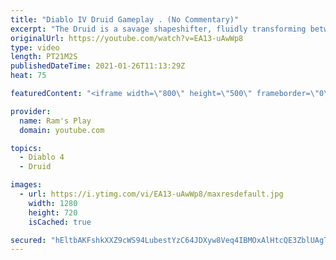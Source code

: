 ```yaml
---
title: "Diablo IV Druid Gameplay . (No Commentary)"
excerpt: "The Druid is a savage shapeshifter, fluidly transforming between the forms of a towering bear or a vicious werewolf to fight alongside the creatures of the wild."
originalUrl: https://youtube.com/watch?v=EA13-uAwWp8
type: video
length: PT21M2S
publishedDateTime: 2021-01-26T11:13:29Z
heat: 75

featuredContent: "<iframe width=\"800\" height=\"500\" frameborder=\"0\" src=\"https://www.youtube.com/embed/EA13-uAwWp8\" allow=\"accelerometer; autoplay; encrypted-media; gyroscope; picture-in-picture\" allowfullscreen></iframe>"

provider:
  name: Ram's Play
  domain: youtube.com

topics:
  - Diablo 4
  - Druid

images:
  - url: https://i.ytimg.com/vi/EA13-uAwWp8/maxresdefault.jpg
    width: 1280
    height: 720
    isCached: true

secured: "hEltbAKFshkXXZ9cWS94LubestYzC64JDXyw8Veq4IBMOxAlHtcQE3ZblUAgThTQfLrZQjAqHSqp8bcI1NQrwFvMQZvF4MwwqBq7RGOfhONMaqrkKzik0ZTifGYmCfMEUwgkBBB/nd+3Ge+/DJO+eZXo45/LeiAVVEvE2aU3qJ7vuGC8vepQkMKQPSLjkKWDpzEF6o2tQ/xJtw/a9ZWVmBYONMHIVZabXcXcS3JQYOx23+6fh7a8jXDV6okklzHdaBP5D1PV2DN3LK4SW3NiPFRhrye40iNev58L+xZWf9aQgE8BticnHS0RPGABQ9JV0HIqcebqb0vYqmo3b34O9X5BdvcyY01N5687MUFWW7FC//i6vCRNn5G3cX/llVLZ/zvLXgr/6GusTO0WVNkYWDcAILxT8Zh+wm3m5VTqYiHRoP/xqkb7MNzI1CbaYJ8t;oEKD2pJmEpvUy90HFkGZjA=="
---
```


